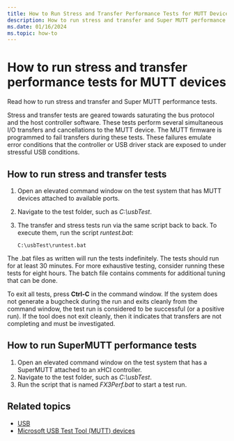 ```yaml
---
title: How to Run Stress and Transfer Performance Tests for MUTT Devices
description: How to run stress and transfer and Super MUTT performance tests.
ms.date: 01/16/2024
ms.topic: how-to
---
```


# How to run stress and transfer performance tests for MUTT devices

Read how to run stress and transfer and Super MUTT performance tests.

Stress and transfer tests are geared towards saturating the bus protocol and the host controller software. These tests perform several simultaneous I/O transfers and cancellations to the MUTT device. The MUTT firmware is programmed to fail transfers during these tests. These failures emulate error conditions that the controller or USB driver stack are exposed to under stressful USB conditions.

## How to run stress and transfer tests

1. Open an elevated command window on the test system that has MUTT devices attached to available ports.
1. Navigate to the test folder, such as *C:\\usbTest*.
1. The transfer and stress tests run via the same script back to back. To execute them, run the script *runtest.bat*:

    ```console
    C:\usbTest\runtest.bat
    ```

The .bat files as written will run the tests indefinitely. The tests should run for at least 30 minutes. For more exhaustive testing, consider running these tests for eight hours. The batch file contains comments for additional tuning that can be done.

To exit all tests, press **Ctrl-C** in the command window. If the system does not generate a bugcheck during the run and exits cleanly from the command window, the test run is considered to be successful (or a positive run). If the tool does not exit cleanly, then it indicates that transfers are not completing and must be investigated.

## How to run SuperMUTT performance tests

1. Open an elevated command window on the test system that has a SuperMUTT attached to an xHCI controller.
1. Navigate to the test folder, such as *C:\\usbTest*.
1. Run the script that is named *FX3Perf.bat* to start a test run.

## Related topics

- [USB](../index.yml)
- [Microsoft USB Test Tool (MUTT) devices](microsoft-usb-test-tool--mutt--devices.md)
